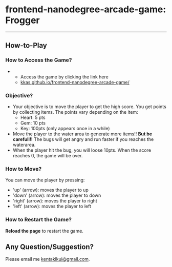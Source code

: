 # frontend-nanodegree-arcade-game: Frogger
---

## How-to-Play
### How to Access the Game?
* * Access the game by clicking the link here
  * [kkas.github.io/frontend-nanodegree-arcade-game/](http://kkas.github.io/frontend-nanodegree-arcade-game/)

### Objective?
* Your objective is to move the player to get the high score. You get points by collecting items. The points vary depending on the item:
  * Heart: 5 pts
  * Gem: 10 pts
  * Key: 100pts (only appears once in a while)
* Move the player to the water area to generate more items!! **But be carefull!!** The bugs will get angry and run faster if you reaches the waterarea.
* When the player hit the bug, you will loose 10pts. When the score reaches 0, the game will be over.

### How to Move?
You can move the player by pressing:
* 'up' (arrow): moves the player to up
* 'down' (arrow): moves the player to down
* 'right' (arrow): moves the player to right
* 'left' (arrow): moves the player to left

### How to Restart the Game?
**Reload the page** to restart the game.

## Any Question/Suggestion?
Please email me [kentakikui@gmail.com](mailto:kentakikui@gmail.com).
